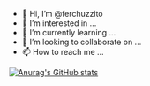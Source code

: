 - 👋 Hi, I’m @ferchuzzito
- 👀 I’m interested in ...
- 🌱 I’m currently learning ...
- 💞️ I’m looking to collaborate on ...
- 📫 How to reach me ...

[![Anurag's GitHub stats](https://github-readme-stats.vercel.app/api?username=ferchuzzito)](https://github.com/anuraghazra/github-readme-stats)
<!---
ferchuzzito/ferchuzzito is a ✨ special ✨ repository because its `README.md` (this file) appears on your GitHub profile.
You can click the Preview link to take a look at your changes.
--->
